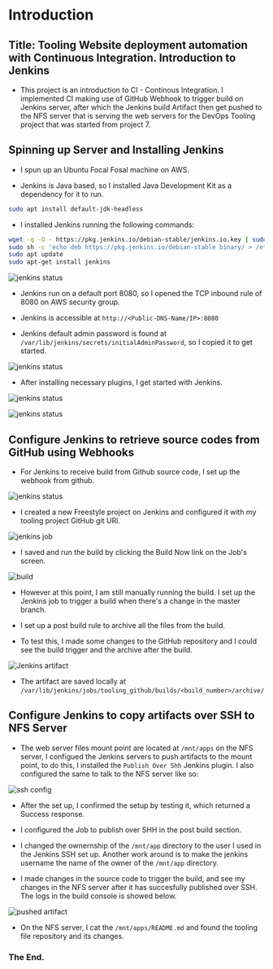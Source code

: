 # **Introduction**

## **Title: Tooling Website deployment automation with Continuous Integration. Introduction to Jenkins**

* This project is an introduction to CI - Continous Integration. I implemented CI making use of GitHub Webhook to trigger build on Jenkins server, after which the Jenkins build Artifact then get pushed to the NFS server that is serving the web servers for the DevOps Tooling project that was started from project 7.

## **Spinning up Server and Installing Jenkins**

* I spun up an Ubuntu Focal Fosal machine on AWS.

* Jenkins is Java based, so I installed Java Development Kit as a dependency for it to run.

```bash
sudo apt install default-jdk-headless
```

* I installed Jenkins running the following commands:

```bash
wget -q -O - https://pkg.jenkins.io/debian-stable/jenkins.io.key | sudo apt-key add -
sudo sh -c 'echo deb https://pkg.jenkins.io/debian-stable binary/ > /etc/apt/sources.list.d/jenkins.list'
sudo apt update
sudo apt-get install jenkins
```

![jenkins status](./2.png)

* Jenkins run on a default port 8080, so I opened the TCP inbound rule of 8080 on AWS security group.

* Jenkins is accessible at `http://<Public-DNS-Name/IP>:8080`

* Jenkins default admin password is found at `/var/lib/jenkins/secrets/initialAdminPassword`, so I copied it to get started.

![jenkins status](./1.png)

* After installing necessary plugins, I get started with Jenkins.

![jenkins status](./3.png)

![jenkins status](./4.png)

## **Configure Jenkins to retrieve source codes from GitHub using Webhooks**

* For Jenkins to receive build from Github source code, I set up the webhook from github.

![jenkins status](./5.png)

* I created a new Freestyle project on Jenkins and configured it with my tooling project GitHub git URl.

![jenkins job](./6.png)

* I saved and run the build  by clicking the Build Now link on the Job's screen.

![build](./7a.png)

* However at this point, I am still manually running the build. I set up the Jenkins job to trigger a build when there's a change in the master branch.

* I set up a post build rule to archive all the files from the build.

* To test this, I made some changes to the GitHub repository and I could see the build trigger and the archive after the build.

![Jenkins artifact](./8.png)

* The artifact are saved locally at `/var/lib/jenkins/jobs/tooling_github/builds/<build_number>/archive/`

## **Configure Jenkins to copy artifacts over SSH to NFS Server**

* The web server files mount point are located at `/mnt/apps` on the NFS server, I configued the Jenkins servers to push artifacts to the mount point, to do this, I installed the `Publish Over Shh` Jenkins plugin. I also configured the same to talk to the NFS server like so:

![ssh config](./8.9.png)

* After the set up, I confirmed the setup by testing it, which returned a Success response.

* I configured the Job to publish over SHH in the post build section.

* I changed the ownernship of the `/mnt/app` directory to the user I used in the Jenkins SSH set up. Another work around is to make the jenkins username the name of the owner of the `/mnt/app` directory.

* I made changes in the source code to trigger the build, and see my changes in the NFS server after it has succesfully published over SSH. The logs in the build console is showed below.

![pushed artifact](./9.png)

* On the NFS server, I cat the `/mnt/apps/README.md` and found the tooling file repository and its changes.

### **The End.**
